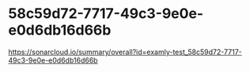 # 58c59d72-7717-49c3-9e0e-e0d6db16d66b
https://sonarcloud.io/summary/overall?id=examly-test_58c59d72-7717-49c3-9e0e-e0d6db16d66b
